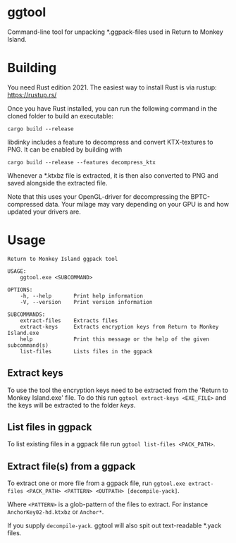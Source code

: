 # ggtool
Command-line tool for unpacking *.ggpack-files used in Return to Monkey Island.

# Building
You need Rust edition 2021. The easiest way to install Rust is via rustup: https://rustup.rs/

Once you have Rust installed, you can run the following command in the cloned folder to build an executable:
```
cargo build --release
```

libdinky includes a feature to decompress and convert KTX-textures to PNG. It can be enabled by building with
```
cargo build --release --features decompress_ktx
```
Whenever a *.ktxbz file is extracted, it is then also converted to PNG and saved alongside the extracted file.

Note that this uses your OpenGL-driver for decompressing the BPTC-compressed data. Your milage may vary depending on your GPU is and how updated your drivers are.

# Usage
```
Return to Monkey Island ggpack tool

USAGE:
    ggtool.exe <SUBCOMMAND>

OPTIONS:
    -h, --help       Print help information
    -V, --version    Print version information

SUBCOMMANDS:
    extract-files    Extracts files
    extract-keys     Extracts encryption keys from Return to Monkey Island.exe
    help             Print this message or the help of the given subcommand(s)
    list-files       Lists files in the ggpack
```

## Extract keys
To use the tool the encryption keys need to be extracted from the 'Return to Monkey Island.exe' file.
To do this run `ggtool extract-keys <EXE_FILE>` and the keys will be extracted to the folder *keys*.

## List files in ggpack
To list existing files in a ggpack file run `ggtool list-files <PACK_PATH>`.

## Extract file(s) from a ggpack
To extract one or more file from a ggpack file, run `ggtool.exe extract-files <PACK_PATH> <PATTERN> <OUTPATH> [decompile-yack]`.

Where `<PATTERN>` is a glob-pattern of the files to extract. For instance `AnchorKey02-hd.ktxbz` or `Anchor*`.

If you supply `decompile-yack`. ggtool will also spit out text-readable \*.yack files.
